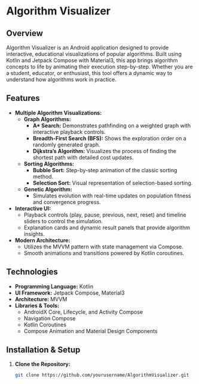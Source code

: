 
# Algorithm Visualizer

## Overview
Algorithm Visualizer is an Android application designed to provide interactive, educational visualizations of popular algorithms. Built using Kotlin and Jetpack Compose with Material3, this app brings algorithm concepts to life by animating their execution step-by-step. Whether you are a student, educator, or enthusiast, this tool offers a dynamic way to understand how algorithms work in practice.

## Features
- **Multiple Algorithm Visualizations:**  
  - **Graph Algorithms:**  
    - **A\* Search:** Demonstrates pathfinding on a weighted graph with interactive playback controls.
    - **Breadth-First Search (BFS):** Shows the exploration order on a randomly generated graph.
    - **Dijkstra’s Algorithm:** Visualizes the process of finding the shortest path with detailed cost updates.
  - **Sorting Algorithms:**  
    - **Bubble Sort:** Step-by-step animation of the classic sorting method.
    - **Selection Sort:** Visual representation of selection-based sorting.
  - **Genetic Algorithm:**  
    - Simulates evolution with real-time updates on population fitness and convergence progress.
- **Interactive UI:**  
  - Playback controls (play, pause, previous, next, reset) and timeline sliders to control the simulation.
  - Explanation cards and dynamic result panels that provide algorithm insights.
- **Modern Architecture:**  
  - Utilizes the MVVM pattern with state management via Compose.
  - Smooth animations and transitions powered by Kotlin coroutines.

## Technologies
- **Programming Language:** Kotlin
- **UI Framework:** Jetpack Compose, Material3
- **Architecture:** MVVM
- **Libraries & Tools:**  
  - AndroidX Core, Lifecycle, and Activity Compose  
  - Navigation Compose  
  - Kotlin Coroutines  
  - Compose Animation and Material Design Components

## Installation & Setup
1. **Clone the Repository:**  
   ```bash
   git clone https://github.com/yourusername/AlgorithmVisualizer.git


